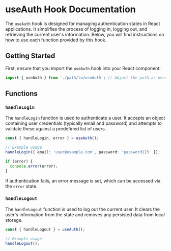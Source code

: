 # useAuth Hook Documentation

The `useAuth` hook is designed for managing authentication states in React applications. It simplifies the process of logging in, logging out, and retrieving the current user's information. Below, you will find instructions on how to use each function provided by this hook.

## Getting Started

First, ensure that you import the `useAuth` hook into your React component:

```typescript
import { useAuth } from './path/to/useAuth'; // Adjust the path as necessary
```

## Functions

### `handleLogin`

The `handleLogin` function is used to authenticate a user. It accepts an object containing user credentials (typically email and password) and attempts to validate these against a predefined list of users.

```typescript
const { handleLogin, error } = useAuth();

// Example usage
handleLogin({ email: 'user@example.com', password: 'password123' });

if (error) {
  console.error(error);
}
```

If authentication fails, an error message is set, which can be accessed via the `error` state.

### `handleLogout`

The `handleLogout` function is used to log out the current user. It clears the user's information from the state and removes any persisted data from local storage.

```typescript
const { handleLogout } = useAuth();

// Example usage
handleLogout();
```
